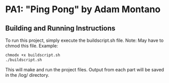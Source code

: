 # PA1: "Ping Pong" by Adam Montano

## Building and Running Instructions
To run this project, simply execute the buildscript.sh file. Note: May have to chmod this file.
Example:
```bash
chmodx +x buildscript.sh
./buildscript.sh
```

This will make and run the project files. Output from each part will be saved in the /log/ directory.
